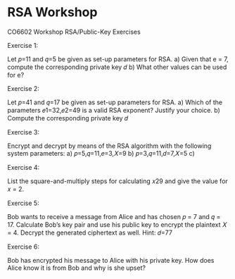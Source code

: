 # RSA Workshop

CO6602 Workshop RSA/Public-Key Exercises

Exercise 1: 

Let 𝑝=11 and 𝑞=5 be given as set-up parameters for RSA. 
a) Given that e = 7, compute the corresponding private key 𝑑 
b) What other values can be used for e?

Exercise 2: 

Let 𝑝=41 and 𝑞=17 be given as set-up parameters for RSA. 
a) Which of the parameters 𝑒1=32,𝑒2=49 is a valid RSA exponent? Justify your choice. 
b) Compute the corresponding private key 𝑑

Exercise 3: 

Encrypt and decrypt by means of the RSA algorithm with the following system parameters: 
a) 𝑝=5,𝑞=11,𝑒=3,𝑋=9 
b) 𝑝=3,𝑞=11,𝑑=7,𝑋=5
c)

Exercise 4: 

List the square-and-multiply steps for calculating 𝑥29 and give the value for 𝑥 = 2.

Exercise 5: 

Bob wants to receive a message from Alice and has chosen 𝑝 = 7 and 𝑞 = 17. Calculate Bob’s key pair and use his public key to encrypt the plaintext 𝑋 = 4. Decrypt the generated ciphertext as well.
Hint: 𝑑=77

Exercise 6: 

Bob has encrypted his message to Alice with his private key. How does Alice know it is from Bob and why is she upset?